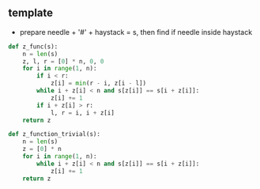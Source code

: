 ## template

- prepare needle + '#' + haystack = s, then find if needle inside haystack

```python
def z_func(s):
    n = len(s)
    z, l, r = [0] * n, 0, 0
    for i in range(1, n):
        if i < r:
            z[i] = min(r - i, z[i - l])
        while i + z[i] < n and s[z[i]] == s[i + z[i]]:
            z[i] += 1
        if i + z[i] > r:
            l, r = i, i + z[i]
    return z

def z_function_trivial(s):
    n = len(s)
    z = [0] * n
    for i in range(1, n):
        while i + z[i] < n and s[z[i]] == s[i + z[i]]:
            z[i] += 1
    return z
```